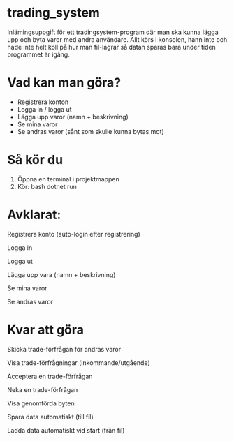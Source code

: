 # trading_system

Inlämingsuppgift för ett tradingsystem-program där man ska kunna lägga upp och byta varor med andra användare.
Allt körs i konsolen, hann inte och hade inte helt koll på hur man fil-lagrar så datan sparas bara under tiden programmet är igång.

# Vad kan man göra?
- Registrera konton
- Logga in / logga ut
- Lägga upp varor (namn + beskrivning)
- Se mina varor
- Se andras varor (sånt som skulle kunna bytas mot)


# Så kör du
1. Öppna en terminal i projektmappen  
2. Kör:
   bash
   dotnet run

   

# Avklarat:

Registrera konto (auto-login efter registrering)

Logga in

Logga ut

Lägga upp vara (namn + beskrivning)

Se mina varor

Se andras varor

# Kvar att göra 

Skicka trade-förfrågan för andras varor

Visa trade-förfrågningar (inkommande/utgående)

Acceptera en trade-förfrågan

Neka en trade-förfrågan

Visa genomförda byten 

Spara data automatiskt (till fil)

Ladda data automatiskt vid start (från fil)



